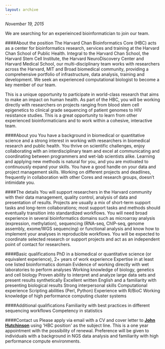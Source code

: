 ```yaml
---
layout: archive
---
```



*November 19, 2015*

We are searching for an experieinced bioinformatician to join our team.

####About the position
The Harvard Chan Bioinformatics Core (HBC) acts as a center for bioinformatics research, services and training at the Harvard Chan School of Public Health. Integral to the Harvard Chan School, the Harvard Stem Cell Institute, the Harvard NeuroDiscovery Center and Harvard Medical School, our multi-disciplinary team works with researchers across the Harvard, MIT and Broad biomedical community, providing a comprehensive portfolio of infrastructure, data analysis, training and development. We seek an experienced computational biologist to become a key member of our team.

This is a unique opportunity to participate in world-class research that aims to make an impact on human health. As part of the HBC, you will be working directly with researchers on projects ranging from blood stem cell epigenetics to clinical grade sequencing of patient genomes to HIV resistance studies. This is a great opportunity to learn from other experienced bioinformaticians and to work within a cohesive, interactive team.

####About you
You have a background in biomedical or quantitative science and a strong interest in working with researchers in biomedical research and public health. You thrive on scientific challenges, enjoy collaborating with an interdisciplinary team and excel at communicating and coordinating between programmers and wet-lab scientists alike. Learning and applying new methods is natural for you, and you are motivated to continuously expand your skills. You have a good handle on your data and project management skills. Working on different projects and deadlines, frequently in collaboration with other Cores and research groups, doesn’t intimidate you.

####The details
You will support researchers in the Harvard community with their data management, quality control, analysis of data and presentation of results. Projects are usually a mix of short-term support tasks and long-term collaborations; most support tasks and methods should eventually transition into standardized workflows. You will need broad experience in several bioinformatics domains such as microarray analysis (expression, methylation), sequencing (RNA-seq, ChIP-seq, genome assembly, exome/WGS sequencing) or functional analysis and know how to implement your analyses in reproducible workflows. You will be expected to coordinate selected research or support projects and act as an independent point of contact for researchers.

####Basic qualifications
PhD in a biomedical or quantitative science (or equivalent experience), 2+ years of work experience
Expertise in at least one listed bioinformatics domain
Evidence of working directly with wet laboratories to perform analyses
Working knowledge of biology, genetics and cell biology
Proven ability to interpret and analyze large data sets and present results synthetically
Excellent written English and a familiarity with presenting biological results
Strong interpersonal skills
Computational experience
Scripting abilities (Perl, Python)
Experience with R/BioC
Working knowledge of high performance computing cluster systems

####Additional qualifications
Familiarity with best practices in different sequencing workflows
Competency in statistics

####Contact us
Please apply via email with a CV and cover letter to **[John Hutchinson](mailto:jhutchin@hsph.harvard.edu)** using 'HBC position' as the subject line. This is a one year appointment with the possibility of renewal. Preference will be given to individuals with a background in NGS data analysis and familiarity with high performance compute environments.
